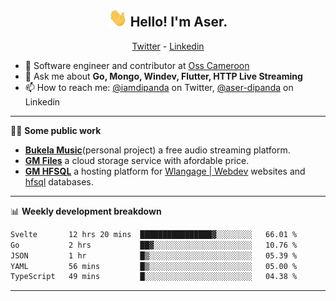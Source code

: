 <h2 align="center"> <img src="https://github.com/gabriel-TheCode/gabriel-TheCode/blob/master/gifs/Hi.gif" width="30px"> Hello! I'm Aser.</h2>
<p align="center">
  <a href="https://twitter.com/iamdipanda">Twitter</a> - 
  <a href="https://www.linkedin.com/in/aser-dipanda/">Linkedin</a>
</p>


- 🔭 Software engineer and contributor at [Oss Cameroon](https://github.com/osscameroon)
- 💬 Ask me about **Go, Mongo, Windev, Flutter, HTTP Live Streaming**
- 📫 How to reach me: [@iamdipanda](https://twitter.com/iamdipanda) on Twitter, [@aser-dipanda](https://www.linkedin.com/in/aser-dipanda/) on Linkedin

-------

👨‍💻 **Some public work**

- **[Bukela Music](https://music.bukela.co)**(personal project) a free audio streaming platform. 
- **[GM Files](https://gamesmania.io)** a cloud storage service with afordable price.
- **[GM HFSQL](https://gamesmania.io)** a hosting platform for [Wlangage | Webdev](https://pcsoft.fr/webdev/index.html) websites and [hfsql](https://pcsoft.fr/accueilpub/hfsql.htm) databases.
-------

📊 **Weekly development breakdown**

<!--START_SECTION:waka-->

```txt
Svelte       12 hrs 20 mins  ████████████████▓░░░░░░░░   66.01 %
Go           2 hrs           ██▓░░░░░░░░░░░░░░░░░░░░░░   10.76 %
JSON         1 hr            █▒░░░░░░░░░░░░░░░░░░░░░░░   05.39 %
YAML         56 mins         █▒░░░░░░░░░░░░░░░░░░░░░░░   05.00 %
TypeScript   49 mins         █░░░░░░░░░░░░░░░░░░░░░░░░   04.38 %
```

<!--END_SECTION:waka-->

-------
